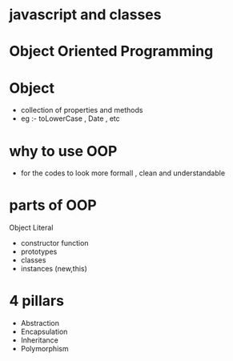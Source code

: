 # javascript and classes

# Object Oriented Programming

# Object 
- collection of properties and methods
- eg :- toLowerCase , Date , etc

# why to use OOP
- for the codes to look more formall , clean and understandable

# parts of OOP
Object Literal

- constructor function
- prototypes
- classes
- instances (new,this)

# 4 pillars
- Abstraction
- Encapsulation
- Inheritance
- Polymorphism
